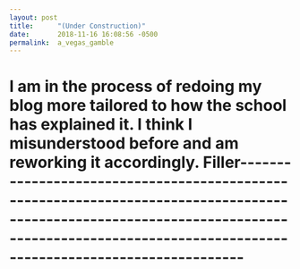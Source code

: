 ```yaml
---
layout: post
title:      "(Under Construction)"
date:       2018-11-16 16:08:56 -0500
permalink:  a_vegas_gamble
---
```



# I am in the process of redoing my blog more tailored to how the school has explained it. I think I misunderstood before and am reworking it accordingly. Filler-----------------------------------------------------------------------------------------------------------------------------------------------------------------------------------------------
